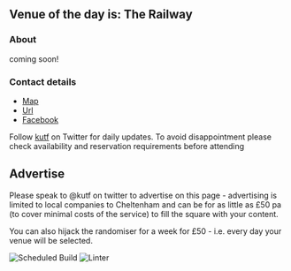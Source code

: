 <!-- lunch_item starts -->
## Venue of the day is: The Railway

### About

coming soon!

### Contact details

- [Map](https://www.google.com/maps/place/The%20Railway+Cheltenham/)
- [Url](https://www.therailwaycheltenham.co.uk)
- [Facebook](https://www.facebook.com/RailwayCheltenham)

<!-- lunch_item ends -->


Follow [kutf](https://twitter.com/kutf) on Twitter for daily updates. To avoid disappointment please check availability and reservation requirements before attending

## Advertise

Please speak to @kutf on twitter to advertise on this page - advertising is limited to local companies to Cheltenham and can be for as little as £50 pa (to cover minimal costs of the service) to fill the square with your content.

You can also hijack the randomiser for a week for £50 - i.e. every day your venue will be selected.

![Scheduled Build](https://github.com/Cheltenham-Open-Data/lunches/workflows/Scheduled%20Build/badge.svg)
![Linter](https://github.com/Cheltenham-Open-Data/lunches//workflows/Linter/badge.svg)
